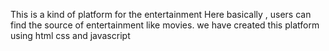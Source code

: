 This is a kind of platform for the entertainment
Here basically , users can find the source of entertainment like movies.
we have created this platform using html css and javascript
